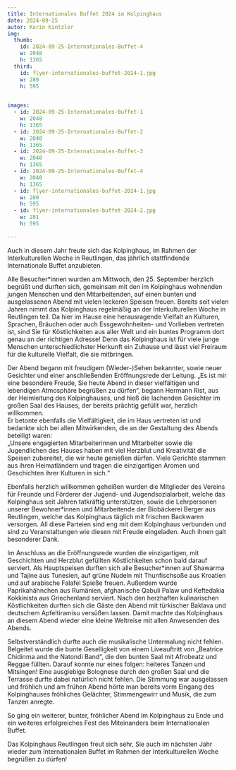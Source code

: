 ```yaml
---
title: Internationales Buffet 2024 im Kolpinghaus
date: 2024-09-25
autor: Karin Kintzler
img:
  thumb:
    id: 2024-09-25-Internationales-Buffet-4
    w: 2048
    h: 1365
  third: 
    id: flyer-internationales-buffet-2024-1.jpg
    w: 280 
    h: 595
    

images:
  - id: 2024-09-25-Internationales-Buffet-1
    w: 2048
    h: 1365
  - id: 2024-09-25-Internationales-Buffet-2
    w: 2048
    h: 1365
  - id: 2024-09-25-Internationales-Buffet-3
    w: 2048
    h: 1365
  - id: 2024-09-25-Internationales-Buffet-4
    w: 2048
    h: 1365
  - id: flyer-internationales-buffet-2024-1.jpg
    w: 280 
    h: 595
  - id: flyer-internationales-buffet-2024-2.jpg
    w: 281 
    h: 595
    
---
```

Auch in diesem Jahr freute sich das Kolpinghaus, im Rahmen der Interkulturellen Woche in Reutlingen, das jährlich stattfindende Internationale Buffet anzubieten. 
<!--mehr-->
Alle Besucher\*innen wurden am Mittwoch, den 25. September herzlich begrüßt und durften sich, gemeinsam mit den im Kolpinghaus wohnenden jungen Menschen und den Mitarbeitenden, auf einen bunten und ausgelassenen Abend mit vielen leckeren Speisen freuen.
Bereits seit vielen Jahren nimmt das Kolpinghaus regelmäßig an der Interkulturellen Woche in Reutlingen teil. Da hier im Hause eine herausragende Vielfalt an Kulturen, Sprachen, Bräuchen oder auch Essgewohnheiten- und Vorlieben vertreten ist, sind Sie für Köstlichkeiten aus aller Welt und ein buntes Programm dort genau an der richtigen Adresse! Denn das Kolpinghaus ist für viele junge Menschen unterschiedlichster Herkunft ein Zuhause und lässt viel Freiraum für die kulturelle Vielfalt, die sie mitbringen.

Der Abend begann mit freudigem (Wieder-)Sehen bekannter, sowie neuer Gesichter und einer anschließenden Eröffnungsrede der Leitung. 
„Es ist mir eine besondere Freude, Sie heute Abend in dieser vielfältigen und lebendigen Atmosphäre begrüßen zu dürfen“, begann Hermann Rist, aus der Heimleitung des Kolpinghauses, und hieß die lachenden Gesichter im großen Saal des Hauses, der bereits prächtig gefüllt war, herzlich willkommen.  
Er betonte ebenfalls die Vielfältigkeit, die im Haus vertreten ist und bedankte sich bei allen Mitwirkenden, die an der Gestaltung des Abends beteiligt waren:   
„Unsere engagierten Mitarbeiterinnen und Mitarbeiter sowie die Jugendlichen des Hauses haben mit viel Herzblut und Kreativität die Speisen zubereitet, die wir heute genießen dürfen. Viele Gerichte stammen aus ihren Heimatländern und tragen die einzigartigen Aromen und Geschichten ihrer Kulturen in sich.“ 

Ebenfalls herzlich willkommen geheißen wurden die Mitglieder des Vereins für Freunde und Förderer der Jugend- und Jugendsozialarbeit, welche das Kolpinghaus seit Jahren tatkräftig unterstützen, sowie die Lehrpersonen unserer Bewohner\*innen und Mitarbeitende der Biobäckerei Berger aus Reutlingen, welche das Kolpinghaus täglich mit frischen Backwaren versorgen.
All diese Parteien sind eng mit dem Kolpinghaus verbunden und sind zu Veranstaltungen wie diesen mit Freude eingeladen. Auch ihnen galt besonderer Dank.

Im Anschluss an die Eröffnungsrede wurden die einzigartigen, mit Geschichten und Herzblut gefüllten Köstlichkeiten schon bald darauf serviert. 
Als Hauptspeisen durften sich alle Besucher*innen auf Shawarma und Tajine aus Tunesien, auf grüne Nudeln mit Thunfischsoße aus Kroatien und auf arabische Falafel Spieße freuen. 
Außerdem wurde Paprikahähnchen aus Rumänien, afghanische Qabuli Palaw und Keftedakia Kokkinista aus Griechenland serviert. 
Nach den herzhaften kulinarischen Köstlichkeiten durften sich die Gäste den Abend mit türkischer Baklava und deutschem Apfeltiramisu versüßen lassen. 
Damit machte das Kolpinghaus an diesem Abend wieder eine kleine Weltreise mit allen Anwesenden des Abends.

Selbstverständlich durfte auch die musikalische Untermalung nicht fehlen. Belgeitet wurde die bunte Geselligkeit von einem Liveauftritt von „Beatrice Chidinma and the Natondi Band“, die den bunten Saal mit Afrobeatz und Reggae füllten. 
Darauf konnte nur eines folgen: heiteres Tanzen und Mitsingen! 
Eine ausgiebige Bolognese durch den großen Saal und die Terrasse durfte dabei natürlich nicht fehlen. Die Stimmung war ausgelassen und fröhlich und am frühen Abend hörte man bereits vorm Eingang des Kolpinghauses fröhliches Gelächter, Stimmengewirr und Musik, die zum Tanzen anregte.

So ging ein weiterer, bunter, fröhlicher Abend im Kolpinghaus zu Ende und ein weiteres erfolgreiches Fest des Miteinanders beim Internationalen Buffet.

Das Kolpinghaus Reutlingen freut sich sehr, Sie auch im nächsten Jahr wieder zum Internationalen Buffet im Rahmen der Interkulturellen Woche begrüßen zu dürfen!
